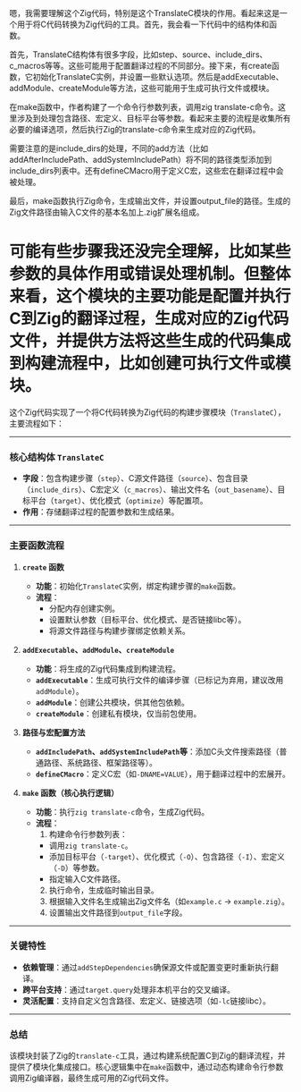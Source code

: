 嗯，我需要理解这个Zig代码，特别是这个TranslateC模块的作用。看起来这是一个用于将C代码转换为Zig代码的工具。首先，我会看一下代码中的结构体和函数。

首先，TranslateC结构体有很多字段，比如step、source、include_dirs、c_macros等等。这些可能用于配置翻译过程的不同部分。接下来，有create函数，它初始化TranslateC实例，并设置一些默认选项。然后是addExecutable、addModule、createModule等方法，这些可能用于生成可执行文件或模块。

在make函数中，作者构建了一个命令行参数列表，调用zig translate-c命令。这里涉及到处理包含路径、宏定义、目标平台等参数。看起来主要的流程是收集所有必要的编译选项，然后执行Zig的translate-c命令来生成对应的Zig代码。

需要注意的是include_dirs的处理，不同的add方法（比如addAfterIncludePath、addSystemIncludePath）将不同的路径类型添加到include_dirs列表中。还有defineCMacro用于定义C宏，这些宏在翻译过程中会被处理。

最后，make函数执行Zig命令，生成输出文件，并设置output_file的路径。生成的Zig文件路径由输入C文件的基本名加上.zig扩展名组成。

可能有些步骤我还没完全理解，比如某些参数的具体作用或错误处理机制。但整体来看，这个模块的主要功能是配置并执行C到Zig的翻译过程，生成对应的Zig代码文件，并提供方法将这些生成的代码集成到构建流程中，比如创建可执行文件或模块。
================================================
这个Zig代码实现了一个将C代码转换为Zig代码的构建步骤模块（`TranslateC`），主要流程如下：

---

### **核心结构体 `TranslateC`**
- **字段**：包含构建步骤（`step`）、C源文件路径（`source`）、包含目录（`include_dirs`）、C宏定义（`c_macros`）、输出文件名（`out_basename`）、目标平台（`target`）、优化模式（`optimize`）等配置项。
- **作用**：存储翻译过程的配置参数和生成结果。

---

### **主要函数流程**

1. **`create` 函数**
   - **功能**：初始化`TranslateC`实例，绑定构建步骤的`make`函数。
   - **流程**：
     - 分配内存创建实例。
     - 设置默认参数（目标平台、优化模式、是否链接libc等）。
     - 将源文件路径与构建步骤绑定依赖关系。

2. **`addExecutable`、`addModule`、`createModule`**
   - **功能**：将生成的Zig代码集成到构建流程。
   - **`addExecutable`**：生成可执行文件的编译步骤（已标记为弃用，建议改用`addModule`）。
   - **`addModule`**：创建公共模块，供其他包依赖。
   - **`createModule`**：创建私有模块，仅当前包使用。

3. **路径与宏配置方法**
   - **`addIncludePath`、`addSystemIncludePath`等**：添加C头文件搜索路径（普通路径、系统路径、框架路径等）。
   - **`defineCMacro`**：定义C宏（如`-DNAME=VALUE`），用于翻译过程中的宏展开。

4. **`make` 函数（核心执行逻辑）**
   - **功能**：执行`zig translate-c`命令，生成Zig代码。
   - **流程**：
     1. 构建命令行参数列表：
       - 调用`zig translate-c`。
       - 添加目标平台（`-target`）、优化模式（`-O`）、包含路径（`-I`）、宏定义（`-D`）等参数。
       - 指定输入C文件路径。
     2. 执行命令，生成临时输出目录。
     3. 根据输入文件名生成输出Zig文件名（如`example.c` → `example.zig`）。
     4. 设置输出文件路径到`output_file`字段。

---

### **关键特性**
- **依赖管理**：通过`addStepDependencies`确保源文件或配置变更时重新执行翻译。
- **跨平台支持**：通过`target.query`处理非本机平台的交叉编译。
- **灵活配置**：支持自定义包含路径、宏定义、链接选项（如`-lc`链接libc）。

---

### **总结**
该模块封装了Zig的`translate-c`工具，通过构建系统配置C到Zig的翻译流程，并提供了模块化集成接口。核心逻辑集中在`make`函数中，通过动态构建命令行参数调用Zig编译器，最终生成可用的Zig代码文件。
